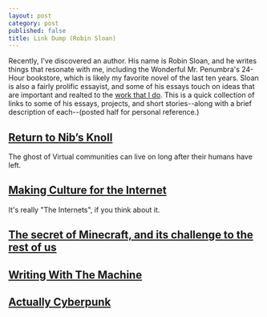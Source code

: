 ```yaml
---
layout: post
category: post
published: false
title: Link Dump (Robin Sloan)
---
```

Recently, I've discovered an author. His name is Robin Sloan, and he writes things that resonate with me, including the Wonderful Mr. Penumbra's 24-Hour bookstore, which is likely my favorite novel of the last ten years. Sloan is also a fairly prolific essayist, and some of his essays touch on ideas that are important and realted to the [work that I do](http://ofmanytrades.com). This is a quick collection of links to some of his essays, projects, and short stories--along with a brief description of each--(posted half for personal reference.) 


## [Return to Nib’s Knoll](https://aeon.co/essays/before-minecraft-or-snapchat-there-was-micromuse)
The ghost of Virtual communities can live on long after their humans have left. 

## [Making Culture for the Internet](https://www.robinsloan.com/notes/making-culture-internets/)
It's really "The Internets", if you think about it. 

## [The secret of Minecraft, and its challenge to the rest of us](https://medium.com/message/the-secret-of-minecraft-97dfacb05a3c#.dsda6fpez) 


## [Writing With The Machine](https://www.robinsloan.com/notes/writing-with-the-machine/)


## [Actually Cyberpunk](https://www.robinsloan.com/notes/actually-cyberpunk/) 

